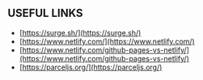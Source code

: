 ## USEFUL LINKS ##
* [https://surge.sh/](https://surge.sh/)
* [https://www.netlify.com/](https://www.netlify.com/)
* [https://www.netlify.com/github-pages-vs-netlify/](https://www.netlify.com/github-pages-vs-netlify/)
* [https://parceljs.org/](https://parceljs.org/)